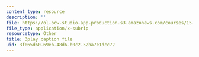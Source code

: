 ```yaml
---
content_type: resource
description: ''
file: https://ol-ocw-studio-app-production.s3.amazonaws.com/courses/15-071-the-analytics-edge-spring-2017/3f065d6069eb48d6b0c252ba7e1dcc72_CaLv-IWX5vo.srt
file_type: application/x-subrip
resourcetype: Other
title: 3play caption file
uid: 3f065d60-69eb-48d6-b0c2-52ba7e1dcc72
---
```

